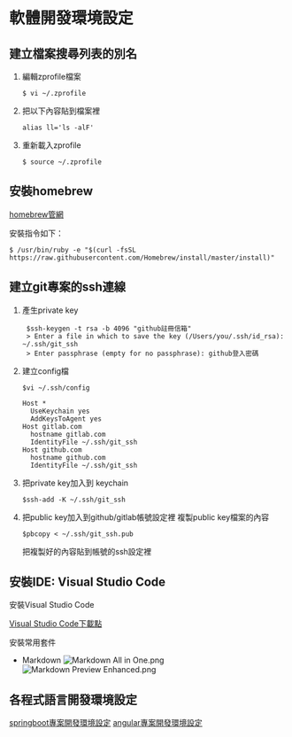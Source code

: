 # 軟體開發環境設定
## 建立檔案搜尋列表的別名
1. 編輯zprofile檔案
    ```
    $ vi ~/.zprofile
    ```
2. 把以下內容貼到檔案裡
    ```
    alias ll='ls -alF'
    ```
3. 重新載入zprofile
    ```
    $ source ~/.zprofile
    ```

## 安裝homebrew
[homebrew管網](https://brew.sh/index_zh-tw)

安裝指令如下：
```
$ /usr/bin/ruby -e "$(curl -fsSL https://raw.githubusercontent.com/Homebrew/install/master/install)"
```
## 建立git專案的ssh連線
1. 產生private key
   ```
    $ssh-keygen -t rsa -b 4096 "github註冊信箱"
    > Enter a file in which to save the key (/Users/you/.ssh/id_rsa):  ~/.ssh/git_ssh
    > Enter passphrase (empty for no passphrase): github登入密碼
    ```
2. 建立config檔
   ```
   $vi ~/.ssh/config
   ```
   ```
   Host *
     UseKeychain yes
     AddKeysToAgent yes
   Host gitlab.com
     hostname gitlab.com
     IdentityFile ~/.ssh/git_ssh
   Host github.com
     hostname github.com
     IdentityFile ~/.ssh/git_ssh
   ```
3. 把private key加入到 keychain
   ```
   $ssh-add -K ~/.ssh/git_ssh
   ```
4. 把public key加入到github/gitlab帳號設定裡
   複製public key檔案的內容
   ```
   $pbcopy < ~/.ssh/git_ssh.pub
   ```
   把複製好的內容貼到帳號的ssh設定裡


## 安裝IDE: Visual Studio Code 
安裝Visual Studio Code

[Visual Studio Code下載點](https://code.visualstudio.com/docs/setup/setup-overview)

安裝常用套件
- Markdown
    ![Markdown All in One.png](install_dev_env/Markdown%20All%20in%20One.png)
    ![Markdown Preview Enhanced.png](install_dev_env/Markdown%20Preview%20Enhanced.png)

## 各程式語言開發環境設定
[springboot專案開發環境設定](install_java_dev_env.md)
[angular專案開發環境設定](install_angular_dev_env.md)
